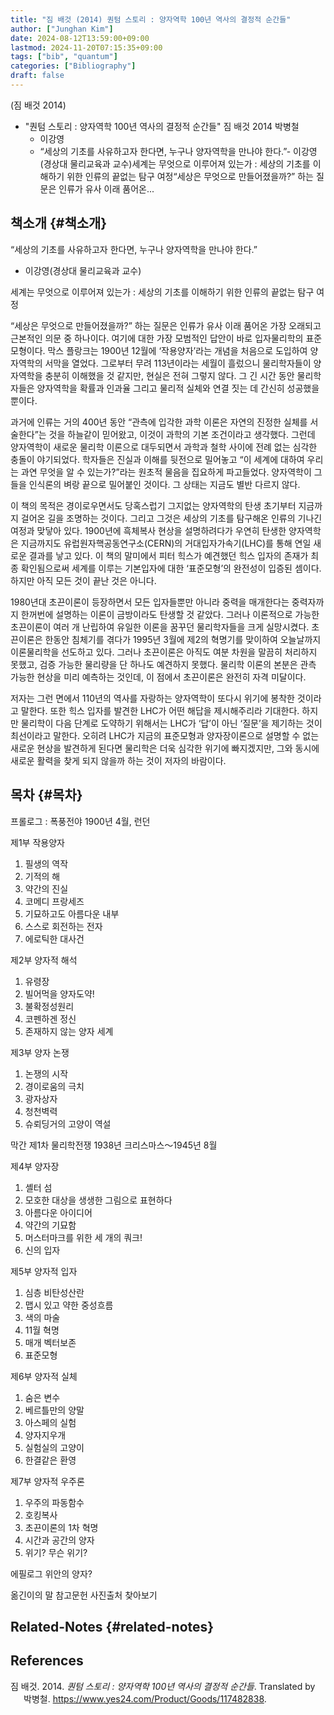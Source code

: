 ```yaml
---
title: "짐 배것 (2014) 퀀텀 스토리 : 양자역학 100년 역사의 결정적 순간들"
author: ["Junghan Kim"]
date: 2024-08-12T13:59:00+09:00
lastmod: 2024-11-20T07:15:35+09:00
tags: ["bib", "quantum"]
categories: ["Bibliography"]
draft: false
---
```


(짐 배것 2014)

-   "퀀텀 스토리 : 양자역학 100년 역사의 결정적 순간들" 짐 배것 2014 박병철
    -   이강영
    -   “세상의 기초를 사유하고자 한다면, 누구나 양자역학을 만나야 한다.”- 이강영(경상대 물리교육과 교수)세계는 무엇으로 이루어져 있는가 : 세상의 기초를 이해하기 위한 인류의 끝없는 탐구 여정“세상은 무엇으로 만들어졌을까?” 하는 질문은 인류가 유사 이래 품어온...


## 책소개 {#책소개}

“세상의 기초를 사유하고자 한다면, 누구나 양자역학을 만나야 한다.”

-   이강영(경상대 물리교육과 교수)

세계는 무엇으로 이루어져 있는가 : 세상의 기초를 이해하기 위한 인류의 끝없는 탐구 여정

“세상은 무엇으로 만들어졌을까?” 하는 질문은 인류가 유사 이래 품어온 가장 오래되고 근본적인 의문 중 하나이다. 여기에 대한 가장 모범적인 답안이 바로 입자물리학의 표준모형이다. 막스 플랑크는 1900년 12월에 ‘작용양자’라는 개념을 처음으로 도입하여 양자역학의 서막을 열었다. 그로부터 무려 113년이라는 세월이 흘렀으니 물리학자들이 양자역학을 충분히 이해했을 것 같지만, 현실은 전혀 그렇지 않다. 그 긴 시간 동안 물리학자들은 양자역학을 확률과 인과율 그리고 물리적 실체와 연결 짓는 데 간신히 성공했을 뿐이다.

과거에 인류는 거의 400년 동안 “관측에 입각한 과학 이론은 자연의 진정한 실체를 서술한다”는 것을 하늘같이 믿어왔고, 이것이 과학의 기본 조건이라고 생각했다. 그런데 양자역학이 새로운 물리학 이론으로 대두되면서 과학과 철학 사이에 전례 없는 심각한 충돌이 야기되었다. 학자들은 진실과 이해를 뒷전으로 밀어놓고 “이 세계에 대하여 우리는 과연 무엇을 알 수 있는가?”라는 원초적 물음을 집요하게 파고들었다. 양자역학이 그들을 인식론의 벼랑 끝으로 밀어붙인 것이다. 그 상태는 지금도 별반 다르지 않다.

이 책의 목적은 경이로우면서도 당혹스럽기 그지없는 양자역학의 탄생 초기부터 지금까지 걸어온 길을 조명하는 것이다. 그리고 그것은 세상의 기초를 탐구해온 인류의 기나긴 여정과 맞닿아 있다. 1900년에 흑체복사 현상을 설명하려다가 우연히 탄생한 양자역학은 지금까지도 유럽원자핵공동연구소(CERN)의 거대입자가속기(LHC)를 통해 연일 새로운 결과를 낳고 있다. 이 책의 말미에서 피터 힉스가 예견했던 힉스 입자의 존재가 최종 확인됨으로써 세계를 이루는 기본입자에 대한 ‘표준모형’의 완전성이 입증된 셈이다. 하지만 아직 모든 것이 끝난 것은 아니다.

1980년대 초끈이론이 등장하면서 모든 입자들뿐만 아니라 중력을 매개한다는 중력자까지 한꺼번에 설명하는 이론이 금방이라도 탄생할 것 같았다. 그러나 이론적으로 가능한 초끈이론이 여러 개 난립하여 유일한 이론을 꿈꾸던 물리학자들을 크게 실망시켰다. 초끈이론은 한동안 침체기를 겪다가 1995년 3월에 제2의 혁명기를 맞이하여 오늘날까지 이론물리학을 선도하고 있다. 그러나 초끈이론은 아직도 여분 차원을 말끔히 처리하지 못했고, 검증 가능한 물리량을 단 하나도 예견하지 못했다. 물리학 이론의 본분은 관측 가능한 현상을 미리 예측하는 것인데, 이 점에서 초끈이론은 완전히 자격 미달이다.

저자는 그런 면에서 110년의 역사를 자랑하는 양자역학이 또다시 위기에 봉착한 것이라고 말한다. 또한 힉스 입자를 발견한 LHC가 어떤 해답을 제시해주리라 기대한다. 하지만 물리학이 다음 단계로 도약하기 위해서는 LHC가 ‘답’이 아닌 ‘질문’을 제기하는 것이 최선이라고 말한다. 오히려 LHC가 지금의 표준모형과 양자장이론으로 설명할 수 없는 새로운 현상을 발견하게 된다면 물리학은 더욱 심각한 위기에 빠지겠지만, 그와 동시에 새로운 활력을 찾게 되지 않을까 하는 것이 저자의 바람이다.


## 목차 {#목차}

프롤로그 : 폭풍전야 1900년 4월, 런던

제1부 작용양자

1.  필생의 역작
2.  기적의 해
3.  약간의 진실
4.  코메디 프랑세즈
5.  기묘하고도 아름다운 내부
6.  스스로 회전하는 전자
7.  에로틱한 대사건

제2부 양자적 해석

1.  유령장
2.  빌어먹을 양자도약!
3.  불확정성원리
4.  코펜하겐 정신
5.  존재하지 않는 양자 세계

제3부 양자 논쟁

1.  논쟁의 시작
2.  경이로움의 극치
3.  광자상자
4.  청천벽력
5.  슈뢰딩거의 고양이 역설

막간 제1차 물리학전쟁 1938년 크리스마스～1945년 8월

제4부 양자장

1.  셸터 섬
2.  모호한 대상을 생생한 그림으로 표현하다
3.  아름다운 아이디어
4.  약간의 기묘함
5.  머스터마크를 위한 세 개의 쿼크!
6.  신의 입자

제5부 양자적 입자

1.  심층 비탄성산란
2.  맵시 있고 약한 중성흐름
3.  색의 마술
4.  11월 혁명
5.  매개 벡터보존
6.  표준모형

제6부 양자적 실체

1.  숨은 변수
2.  베르틀만의 양말
3.  아스페의 실험
4.  양자지우개
5.  실험실의 고양이
6.  한결같은 환영

제7부 양자적 우주론

1.  우주의 파동함수
2.  호킹복사
3.  초끈이론의 1차 혁명
4.  시간과 공간의 양자
5.  위기? 무슨 위기?

에필로그 위안의 양자?

옮긴이의 말 참고문헌 사진출처 찾아보기


## Related-Notes {#related-notes}

## References

<style>.csl-entry{text-indent: -1.5em; margin-left: 1.5em;}</style><div class="csl-bib-body">
  <div class="csl-entry">짐 배것. 2014. <i>퀀텀 스토리 : 양자역학 100년 역사의 결정적 순간들</i>. Translated by 박병철. <a href="https://www.yes24.com/Product/Goods/117482838">https://www.yes24.com/Product/Goods/117482838</a>.</div>
</div>
